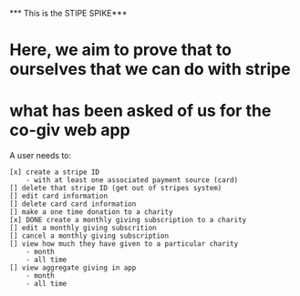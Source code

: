 *** This is the STIPE SPIKE***

# Here, we aim to prove that to ourselves that we can do with stripe
# what has been asked of us for the co-giv web app

A user needs to:


    [x] create a stripe ID 
        - with at least one associated payment source (card)
    [] delete that stripe ID (get out of stripes system)
    [] edit card information
    [] delete card card information
    [] make a one time donation to a charity
    [x] DONE create a monthly giving subscription to a charity
    [] edit a monthly giving subscrition
    [] cancel a monthly giving subscription
    [] view how much they have given to a particular charity
        - month
        - all time
    [] view aggregate giving in app
        - month
        - all time


